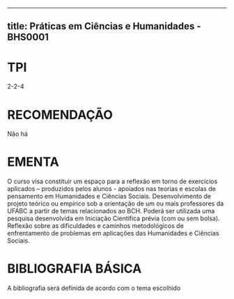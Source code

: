 
---
title: Práticas em Ciências e Humanidades - BHS0001 
---

# TPI

2-2-4

# RECOMENDAÇÃO

Não há

# EMENTA

O curso visa constituir um espaço para a reflexão em torno de exercícios aplicados – produzidos pelos alunos - apoiados nas teorias e escolas de pensamento em Humanidades e Ciências Sociais. Desenvolvimento de projeto teórico ou empírico sob a orientação de um ou mais professores da UFABC a partir de temas relacionados ao BCH. Poderá ser utilizada uma pesquisa desenvolvida em Iniciação Científica prévia (com ou sem bolsa). Reflexão sobre as dificuldades e caminhos metodológicos de enfrentamento de problemas em aplicações das Humanidades e Ciências Sociais.

# BIBLIOGRAFIA BÁSICA

A bibliografia será definida de acordo com o tema escolhido
        
